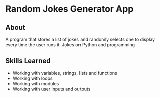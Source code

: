 # Random Jokes Generator App

## About
A program that stores a list of jokes and randomly selects one to display every time the user runs it. Jokes on Python and programming


## Skills Learned
- Working with variables, strings, lists and functions
- Working with loops
- Working with modules
- Working with user inputs and outputs
